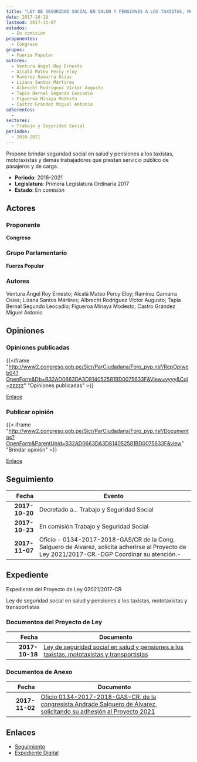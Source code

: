 ```yaml
---
title: "LEY DE SEGURIDAD SOCIAL EN SALUD Y PENSIONES A LOS TAXISTAS, MOTOTAXISTAS Y TRANSPORTISTAS"
date: 2017-10-18
lastmod: 2017-11-07
estados: 
  - En comisión
proponentes: 
  - Congreso
grupos: 
  - Fuerza Popular
autores: 
  - Ventura Ángel Roy Ernesto
  - Alcalá Mateo Percy Eloy
  - Ramírez Gamarra Osías
  - Lizana Santos Mártires
  - Albrecht Rodríguez Víctor Augusto
  - Tapia Bernal Segundo Leocadio
  - Figueroa Minaya Modesto
  - Castro Grández Miguel Antonio
adherentes: 
  - 
sectores: 
  - Trabajo y Seguridad Social
periodos: 
  - 2016-2021
---
```


Propone brindar seguridad social en salud y pensiones a los taxistas, mototaxistas y demás trabajadores que prestan servicio público de pasajeros y de carga.

- **Periodo**: 2016-2021
- **Legislatura**: Primera Legislatura Ordinaria 2017
- **Estado**: En comisión

## Actores

### Proponente

**Congreso**

### Grupo Parlamentario

**Fuerza Popular**

### Autores

Ventura Ángel Roy Ernesto; Alcalá Mateo Percy Eloy; Ramírez Gamarra Osías; Lizana Santos Mártires; Albrecht Rodríguez Víctor Augusto; Tapia Bernal Segundo Leocadio; Figueroa Minaya Modesto; Castro Grández Miguel Antonio


## Opiniones

### Opiniones publicadas

{{<iframe "http://www2.congreso.gob.pe/Sicr/ParCiudadana/Foro_pvp.nsf/RepOpiweb04?OpenForm&Db=B32AD0663DA3D814052581BD0075633F&View=yyyy&Col=zzzzz" "Opiniones publicadas" >}}

[Enlace](http://www2.congreso.gob.pe/Sicr/ParCiudadana/Foro_pvp.nsf/RepOpiweb04?OpenForm&Db=B32AD0663DA3D814052581BD0075633F&View=yyyy&Col=zzzzz)
### Publicar opinión

{{< iframe "http://www2.congreso.gob.pe/Sicr/ParCiudadana/Foro_pvp.nsf/Documentos?OpenForm&ParentUnid=B32AD0663DA3D814052581BD0075633F&view" "Brindar opinión" >}}

[Enlace](http://www2.congreso.gob.pe/Sicr/ParCiudadana/Foro_pvp.nsf/Documentos?OpenForm&ParentUnid=B32AD0663DA3D814052581BD0075633F&view)

## Seguimiento

| Fecha | Evento |
|------:|--------|
| **2017-10-20** | Decretado a... Trabajo y Seguridad Social|
| **2017-10-23** | En comisión Trabajo y Seguridad Social|
| **2017-11-07** | Oficio - 0134-2017-2018-GAS/CR de la Cong. Salguero de Alvarez, solicita adherirse al Proyecto de Ley 2021/2017-CR.-DGP Coordinar su atención.-|


## Expediente

Expediente del Proyecto de Ley 02021/2017-CR

Ley de seguridad social en salud y pensiones a los taxistas, mototaxistas y transportistas


### Documentos del Proyecto de Ley

| Fecha | Documento |
|------:|--------|
| **2017-10-18** | [Ley de seguridad social en salud y pensiones a los taxistas, mototaxistas y transportistas](http://www.leyes.congreso.gob.pe/Documentos/2016_2021/Proyectos_de_Ley_y_de_Resoluciones_Legislativas/PL0202120171018.PDF) |

### Documentos de Anexo

| Fecha | Documento |
|------:|--------|
| **2017-11-02** | [Oficio 0134-2017-2018-GAS-CR, de la congresista Andrade Salguero de Álvarez, solicitando su adhesión al Proyecto 2021](http://www.leyes.congreso.gob.pe/Documentos/2016_2021/Adhesiones/Proyectos_de_Ley/OFICIO-0134-2017-2018-GAS-CR.pdf) |

## Enlaces 

- [Seguimiento](http://www2.congreso.gob.pehttp://www2.congreso.gob.pe/Sicr/TraDocEstProc/CLProLey2016.nsf/f7fff46988ca05b1052578e100829cc7/a8c9aea370b50ef3052581bd007ccac4?OpenDocument)
- [Expediente Digital](http://www2.congreso.gob.pehttp://www2.congreso.gob.pe/Sicr/TraDocEstProc/CLProLey2016.nsf/f7fff46988ca05b1052578e100829cc7/a8c9aea370b50ef3052581bd007ccac4?OpenDocument&Click=05257FB7005EB655.eb71d0cf91d8294e05256cdf006b5706/$Body/0.1C6C)
